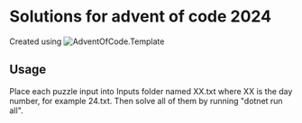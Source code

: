 # Solutions for advent of code 2024

Created using ![AdventOfCode.Template](https://github.com/eduherminio/AdventOfCode.Template/)

## Usage

Place each puzzle input into Inputs folder named XX.txt where XX is the day number, for example 24.txt. Then solve all of them by running "dotnet run all".
